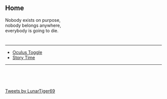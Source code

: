 <script src="/assets/js/hash-redirect.js"></script>

<h2>Home</h2>
<p>Nobody exists on purpose,<br>nobody belongs anywhere,<br>everybody is going to die.</p>
<hr style="height:10px; visibility:hidden;">
<hr />
<nav>
	<ul class="navbar">
		<li class="navbar"><a href="/ovrtoggle">Oculus Toggle</a></li>
		<li class="navbar"><a href="/stwl">Story Time</a></li>
	</ul>
</nav>
<hr />
<hr style="height:10px; visibility:hidden;">
<iframe id="musicembed" allow="autoplay; encrypted-media" style="max-width:100%;height:0px;width:0px;border: 0px" allowfullscreen="true"></iframe>
<hr style="height:10px; visibility:hidden;">
<a class='twitter-timeline' data-width='315' data-height='500' data-theme='dark' data-link-color='#19CF86' href='https://twitter.com/LunarTiger69'>Tweets by LunarTiger69</a> <script async src='https://platform.twitter.com/widgets.js' charset='utf-8'></script>
<script src="https://www.gstatic.com/firebasejs/5.1.0/firebase-app.js"></script>
<script src="https://www.gstatic.com/firebasejs/5.1.0/firebase-database.js"></script>
<script src="/assets/js/music-embed.js"></script>
